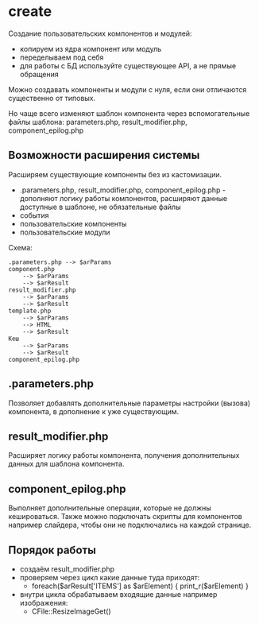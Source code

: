 # create
Создание пользовательских компонентов и модулей:
- копируем из ядра компонент или модуль
- переделываем под себя
- для работы с БД используйте существующее API, а не прямые обращения

Можно создавать компоненты и модули с нуля, если они отличаются существенно от типовых.

Но чаще всего изменяют шаблон компонента через вспомогательные файлы шаблона: parameters.php, result_modifier.php, component_epilog.php

## Возможности расширения системы
Расширяем существующие компоненты без из кастомизации.

- .parameters.php, result_modifier.php, component_epilog.php - дополняют логику работы компонентов, расширяют данные доступные в шаблоне, не обязательные файлы
- события
- пользовательские компоненты
- пользовательские модули

Схема:

    .parameters.php --> $arParams
    component.php
        --> $arParams
        --> $arResult
    result_modifier.php
        --> $arParams
        --> $arResult
    template.php
        --> $arParams
        --> HTML
        --> $arResult
    Кеш
        --> $arParams
        --> $arResult
    component_epilog.php

## .parameters.php
Позволяет добавлять дополнительные параметры настройки (вызова) компонента, в дополнение к уже существующим.

## result_modifier.php
Расширяет логику работы компонента, получения дополнительных данных для шаблона компонента.

## component_epilog.php
Выполняет дополнительные операции, которые не должны кешироваться. Также можно подключать скрипты для компонентов например слайдера, чтобы они не подключались на каждой странице.

## Порядок работы
- создаём result_modifier.php
- проверяем через цикл какие данные туда приходят:
    - foreach($arResult['ITEMS'] as $arElement) { print_r($arElement) }
- внутри цикла обрабатываем входящие данные например изображения:
    - CFile::ResizeImageGet()
